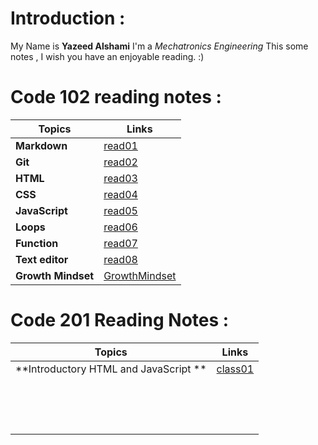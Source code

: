 # Introduction :
My Name is **Yazeed Alshami** I'm a *Mechatronics Engineering* 
This some notes , I wish you have an enjoyable reading. :)
# Code 102 reading notes :

| Topics      | Links       |
| ----------- | ----------- |
| **Markdown**  |   [read01](https://yazeedalsahmi.github.io/reading-notes/read01)  |
|  **Git**      |   [read02](https://yazeedalsahmi.github.io/reading-notes/read02)  |
|   **HTML**    |   [read03](https://yazeedalsahmi.github.io/reading-notes/read03)  |
|  **CSS**      |   [read04](https://yazeedalsahmi.github.io/reading-notes/read04)  |
| **JavaScript**   |  [read05](https://yazeedalsahmi.github.io/reading-notes/read05)  |
| **Loops**        |  [read06](https://yazeedalsahmi.github.io/reading-notes/read06)  |
| **Function**     |  [read07](https://yazeedalsahmi.github.io/reading-notes/read07)
|**Text editor**           | [read08](https://yazeedalsahmi.github.io/reading-notes/read08)
|**Growth Mindset**| [GrowthMindset](https://yazeedalsahmi.github.io/reading-notes/GrowthMindset)|]

# Code 201 Reading Notes : 

| Topics      | Links       |
| ----------- | ----------- |
| **Introductory HTML and JavaScript **|   [class01](https://yazeedalsahmi.github.io/reading-notes/class01)|
|             |             |
|             |             |
|             |             |
|             |             |
|             |             |
|             |             |
|             |             |
|             |             |
|             |             |
|             |             |
|             |             |
|             |             |
|             |             |
|             |             |
|             |             |
